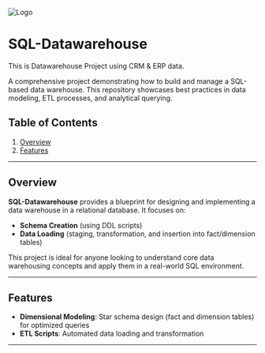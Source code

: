 ![Logo](assets/medallion.png)


# SQL-Datawarehouse
This is Datawarehouse Project using CRM & ERP data.

A comprehensive project demonstrating how to build and manage a SQL-based data warehouse. This repository showcases best practices in data modeling, ETL processes, and analytical querying.

## Table of Contents

1. [Overview](#overview)
2. [Features](#features)


---

## Overview

**SQL-Datawarehouse** provides a blueprint for designing and implementing a data warehouse in a relational database. It focuses on:

- **Schema Creation** (using DDL scripts)
- **Data Loading** (staging, transformation, and insertion into fact/dimension tables)

This project is ideal for anyone looking to understand core data warehousing concepts and apply them in a real-world SQL environment.

---

## Features

- **Dimensional Modeling**: Star schema design (fact and dimension tables) for optimized queries
- **ETL Scripts**: Automated data loading and transformation

---


